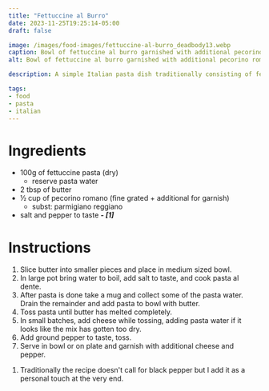 ```yaml
---
title: "Fettuccine al Burro"
date: 2023-11-25T19:25:14-05:00
draft: false

image: /images/food-images/fettuccine-al-burro_deadbody13.webp
caption: Bowl of fettuccine al burro garnished with additional pecorino romano and black pepper
alt: Bowl of fettuccine al burro garnished with additional pecorino romano and black pepper

description: A simple Italian pasta dish traditionally consisting of fettuccine covered in butter and cheese.

tags:
- food
- pasta
- italian
---
```


# Ingredients
- 100g of fettuccine pasta (dry)
    - reserve pasta water
- 2 tbsp of butter
- &frac12; cup of pecorino romano (fine grated + additional for garnish)
    - subst: parmigiano reggiano
- salt and pepper to taste ***- [1]***

# Instructions
1. Slice butter into smaller pieces and place in medium sized bowl.
1. In large pot bring water to boil, add salt to taste, and cook pasta al dente.
1. After pasta is done take a mug and collect some of the pasta water. Drain the remainder and add pasta to bowl with butter.
1. Toss pasta until butter has melted completely.
1. In small batches, add cheese while tossing, adding pasta water if it looks like the mix has gotten too dry.
1. Add ground pepper to taste, toss.
1. Serve in bowl or on plate and garnish with additional cheese and pepper.

<div class="footnotes">

1. Traditionally the recipe doesn't call for black pepper but I add it as a personal touch at the very end.

</div>
